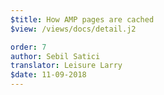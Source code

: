 ```yaml
---
$title: How AMP pages are cached
$view: /views/docs/detail.j2

order: 7
author: Sebil Satici
translator: Leisure Larry
$date: 11-09-2018
---
```

